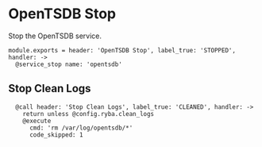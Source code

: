 
# OpenTSDB Stop

Stop the OpenTSDB service.

    module.exports = header: 'OpenTSDB Stop', label_true: 'STOPPED', handler: ->
      @service_stop name: 'opentsdb'

## Stop Clean Logs

      @call header: 'Stop Clean Logs', label_true: 'CLEANED', handler: ->
        return unless @config.ryba.clean_logs
        @execute
          cmd: 'rm /var/log/opentsdb/*'
          code_skipped: 1
